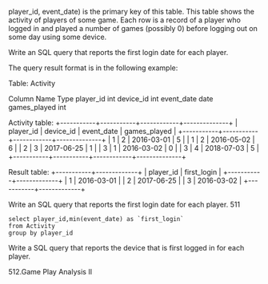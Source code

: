 player_id, event_date) is the primary key of this table.
This table shows the activity of players of some game.
Each row is a record of a player who logged in and played a number of games (possibly 0) before logging out on some day using some device.

Write an SQL query that reports the first login date for each player.

The query result format is in the following example:

Table: Activity

Column Name	Type
player_id	int
device_id	int
event_date	date
games_played	int

Activity table:
+-----------+-----------+------------+--------------+
| player_id | device_id | event_date | games_played |
+-----------+-----------+------------+--------------+
| 1         | 2         | 2016-03-01 | 5            |
| 1         | 2         | 2016-05-02 | 6            |
| 2         | 3         | 2017-06-25 | 1            |
| 3         | 1         | 2016-03-02 | 0            |
| 3         | 4         | 2018-07-03 | 5            |
+-----------+-----------+------------+--------------+

Result table:
+-----------+-------------+
| player_id | first_login |
+-----------+-------------+
| 1         | 2016-03-01  |
| 2         | 2017-06-25  |
| 3         | 2016-03-02  |
+-----------+-------------+

Write an SQL query that reports the first login date for each player.
511
```
select player_id,min(event_date) as `first_login`
from Activity
group by player_id
```
Write a SQL query that reports the device that is first logged in for each player.

512.Game Play Analysis II
